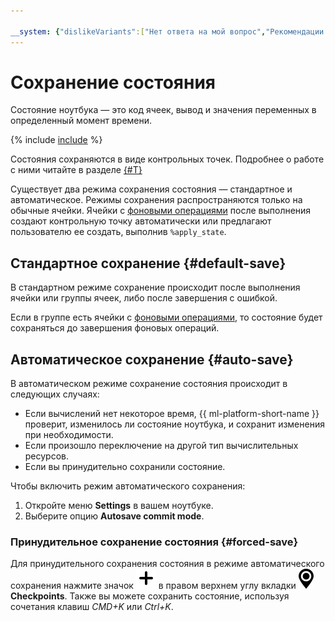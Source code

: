 ```yaml
---

__system: {"dislikeVariants":["Нет ответа на мой вопрос","Рекомендации не помогли","Содержание не соответствует заголовку","Другое"]}
---
```

# Сохранение состояния

Состояние ноутбука — это код ячеек, вывод и значения переменных в определенный момент времени.

{% include [include](../../_includes/datasphere/saving-variables-warn.md) %}

Состояния сохраняются в виде контрольных точек. Подробнее о работе с ними читайте в разделе [{#T}](../operations/projects/checkpoints.md)

Существует два режима сохранения состояния — стандартное и автоматическое. Режимы сохранения распространяются только на обычные ячейки. Ячейки с [фоновыми операциями](async.md) после выполнения создают контрольную точку автоматически или предлагают пользователю ее создать, выполнив `%apply_state`.

## Стандартное сохранение {#default-save}

В стандартном режиме сохранение происходит после выполнения ячейки или группы ячеек, либо после завершения с ошибкой.

Если в группе есть ячейки с [фоновыми операциями](async.md), то состояние будет сохраняться до завершения фоновых операций.

## Автоматическое сохранение {#auto-save}

В автоматическом режиме сохранение состояния происходит в следующих случаях:

* Если вычислений нет некоторое время, {{ ml-platform-short-name }} проверит, изменилось ли состояние ноутбука, и сохранит изменения при необходимости.
* Если произошло переключение на другой тип вычислительных ресурсов.
* Если вы принудительно сохранили состояние.

Чтобы включить режим автоматического сохранения:

  1. Откройте меню **Settings** в вашем ноутбуке.
  1. Выберите опцию **Autosave commit mode**.

### Принудительное сохранение состояния {#forced-save}

Для принудительного сохранения состояния в режиме автоматического сохранения нажмите значок ![plus-sign](../../_assets/plus-sign.svg) в правом верхнем углу вкладки ![checkpoints-panel](../../_assets/datasphere/jupyterlab/checkpoints-panel.svg) **Checkpoints**. Также вы можете сохранить состояние, используя сочетания клавиш _CMD+K_ или _Ctrl+K_.
